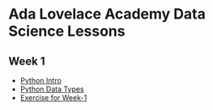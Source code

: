 # Ada Lovelace Academy Data Science Lessons


## Week 1
- [Python Intro](1-python-intro.ipynb)
- [Python Data Types](1-python-data-types.ipynb)
- [Exercise for Week-1](Exercises/week-1-exercise.ipynb)
